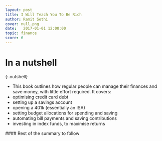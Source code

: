 ```yaml
---
layout: post
title: I Will Teach You To Be Rich
author: Ramit Sethi
cover: null.png
date:   2017-01-01 12:00:00
topic: finance
score: 6
---
```


# In a nutshell

{:.nutshell}
-	This book outlines how regular people can manage their finances and save money, with little effort required. It covers:
-   optimising credit card debt
-   setting up a savings account
-   opening a 401k (essentially an ISA)
-   setting budget allocations for spending and saving
-   automating bill payments and saving contributions
-   investing in index funds, to maximise returns

<p></p>
#### Rest of the summary to follow